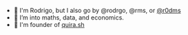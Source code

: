 - 🖖 I'm Rodrigo, but I also go by @rodrgo, @rms, or [@r0dms](https://twitter.com/r0dms)
- 🧮 I’m into maths, data, and economics.
- 🔮 I'm founder of [quira.sh](https://quira.sh/)
